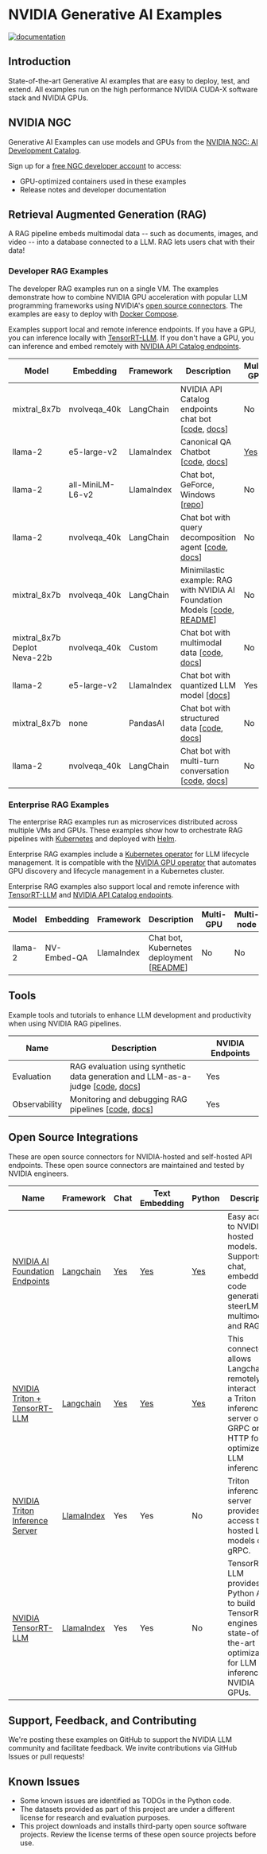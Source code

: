 # NVIDIA Generative AI Examples

[![documentation](https://img.shields.io/badge/documentation-blue.svg)](https://nvidia.github.io/GenerativeAIExamples/latest)

## Introduction

State-of-the-art Generative AI examples that are easy to deploy, test, and extend. All examples run on the high performance NVIDIA CUDA-X software stack and NVIDIA GPUs.

## NVIDIA NGC

Generative AI Examples can use models and GPUs from the [NVIDIA NGC: AI Development Catalog](https://catalog.ngc.nvidia.com).

Sign up for a [free NGC developer account](https://ngc.nvidia.com/signin) to access:

- GPU-optimized containers used in these examples
- Release notes and developer documentation

## Retrieval Augmented Generation (RAG)

A RAG pipeline embeds multimodal data --  such as documents, images, and video -- into a database connected to a LLM.
RAG lets users chat with their data!

### Developer RAG Examples

The developer RAG examples run on a single VM.
The examples demonstrate how to combine NVIDIA GPU acceleration with popular LLM programming frameworks using NVIDIA's [open source connectors](#open-source-integrations).
The examples are easy to deploy with [Docker Compose](https://docs.docker.com/compose/).

Examples support local and remote inference endpoints.
If you have a GPU, you can inference locally with [TensorRT-LLM](https://github.com/NVIDIA/TensorRT-LLM).
If you don't have a GPU, you can inference and embed remotely with [NVIDIA API Catalog endpoints](https://build.nvidia.com/explore/discover).

| Model                              | Embedding        | Framework  | Description                                                                                                                                                                                               | Multi-GPU                                                                  | TRT-LLM | NVIDIA Endpoints | Triton | Vector Database    |
| ---------------------------------- | ---------------- | ---------- | --------------------------------------------------------------------------------------------------------------------------------------------------------------------------------------------------------- | -------------------------------------------------------------------------- | ------- | ---------------- | ------ | ------------------ |
| mixtral_8x7b                       | nvolveqa_40k     | LangChain  | NVIDIA API Catalog endpoints chat bot [[code](./RetrievalAugmentedGeneration/examples/nvidia_api_catalog/), [docs](https://nvidia.github.io/GenerativeAIExamples/latest/api-catalog.html)]                | No                                                                         | No      | Yes              | Yes    | Milvus or pgvector |
| llama-2                            | e5-large-v2      | LlamaIndex | Canonical QA Chatbot [[code](./RetrievalAugmentedGeneration/examples/developer_rag/), [docs](https://nvidia.github.io/GenerativeAIExamples/latest/local-gpu.html)]                                        | [Yes](https://nvidia.github.io/GenerativeAIExamples/latest/multi-gpu.html) | Yes     | No               | Yes    | Milvus or pgvector |
| llama-2                            | all-MiniLM-L6-v2 | LlamaIndex | Chat bot, GeForce, Windows [[repo](https://github.com/NVIDIA/trt-llm-rag-windows/tree/release/1.0)]                                                                                                       | No                                                                         | Yes     | No               | No     | FAISS              |
| llama-2                            | nvolveqa_40k     | LangChain  | Chat bot with query decomposition agent [[code](./RetrievalAugmentedGeneration/examples/query_decomposition_rag/), [docs](https://nvidia.github.io/GenerativeAIExamples/latest/query-decomposition.html)] | No                                                                         | No      | Yes              | Yes    | Milvus or pgvector |
| mixtral_8x7b                       | nvolveqa_40k     | LangChain  | Minimilastic example: RAG with NVIDIA AI Foundation Models [[code](./examples/5_mins_rag_no_gpu/), [README](./examples/README.md#rag-in-5-minutes-example)]                                               | No                                                                         | No      | Yes              | Yes    | FAISS              |
| mixtral_8x7b<br>Deplot<br>Neva-22b | nvolveqa_40k     | Custom     | Chat bot with multimodal data [[code](./RetrievalAugmentedGeneration/examples/multimodal_rag/), [docs](https://nvidia.github.io/GenerativeAIExamples/latest/multimodal-data.html)]                        | No                                                                         | No      | Yes              | No     | Milvus or pvgector |
| llama-2                            | e5-large-v2      | LlamaIndex | Chat bot with quantized LLM model [[docs](https://nvidia.github.io/GenerativeAIExamples/latest/quantized-llm-model.html)]                                                                                 | Yes                                                                        | Yes     | No               | Yes    | Milvus or pgvector |
| mixtral_8x7b                       | none             | PandasAI   | Chat bot with structured data [[code](./RetrievalAugmentedGeneration/examples/structured_data_rag/), [docs](https://nvidia.github.io/GenerativeAIExamples/latest/structured-data.html)]                   | No                                                                         | No      | Yes              | No     | none               |
| llama-2                            | nvolveqa_40k     | LangChain  | Chat bot with multi-turn conversation [[code](./RetrievalAugmentedGeneration/examples/multi_turn_rag/), [docs](https://nvidia.github.io/GenerativeAIExamples/latest/multi-turn.html)]                     | No                                                                         | No      | Yes              | No     | Milvus or pgvector |

### Enterprise RAG Examples

The enterprise RAG examples run as microservices distributed across multiple VMs and GPUs.
These examples show how to orchestrate RAG pipelines with [Kubernetes](https://kubernetes.io/) and deployed with [Helm](https://helm.sh/).

Enterprise RAG examples include a [Kubernetes operator](https://kubernetes.io/docs/concepts/extend-kubernetes/operator/) for LLM lifecycle management.
It is compatible with the [NVIDIA GPU operator](https://catalog.ngc.nvidia.com/orgs/nvidia/containers/gpu-operator) that automates GPU discovery and lifecycle management in a Kubernetes cluster.

Enterprise RAG examples also support local and remote inference with [TensorRT-LLM](https://github.com/NVIDIA/TensorRT-LLM) and [NVIDIA API Catalog endpoints](https://build.nvidia.com/explore/discover).

| Model   | Embedding   | Framework  | Description                                                                | Multi-GPU | Multi-node | TRT-LLM | NVIDIA Endpoints | Triton | Vector Database |
| ------- | ----------- | ---------- | -------------------------------------------------------------------------- | --------- | ---------- | ------- | ---------------- | ------ | --------------- |
| llama-2 | NV-Embed-QA | LlamaIndex | Chat bot, Kubernetes deployment [[README](./docs/developer-llm-operator/)] | No        | No         | Yes     | No               | Yes    | Milvus          |

## Tools

Example tools and tutorials to enhance LLM development and productivity when using NVIDIA RAG pipelines.

| Name          | Description                                                                                                                                                                   | NVIDIA Endpoints |
| ------------- | ----------------------------------------------------------------------------------------------------------------------------------------------------------------------------- | ---------------- |
| Evaluation    | RAG evaluation using synthetic data generation and LLM-as-a-judge [[code](./tools/evaluation/), [docs](https://nvidia.github.io/GenerativeAIExamples/latest/evaluation.html)] | Yes              |
| Observability | Monitoring and debugging RAG pipelines [[code](./tools/observability/), [docs](https://nvidia.github.io/GenerativeAIExamples/latest/observability.html)]                      | Yes              |

## Open Source Integrations

These are open source connectors for NVIDIA-hosted and self-hosted API endpoints. These open source connectors are maintained and tested by NVIDIA engineers.

| Name | Framework | Chat | Text Embedding | Python | Description |
|------|-----------|------|----------------|--------|-------------|
|[NVIDIA AI Foundation Endpoints](https://python.langchain.com/docs/integrations/providers/nvidia) | [Langchain](https://www.langchain.com/) |[Yes](https://python.langchain.com/docs/integrations/chat/nvidia_ai_endpoints)|[Yes](https://python.langchain.com/docs/integrations/text_embedding/nvidia_ai_endpoints)|[Yes](https://pypi.org/project/langchain-nvidia-ai-endpoints/)|Easy access to NVIDIA hosted models. Supports chat, embedding, code generation, steerLM, multimodal, and RAG.|
|[NVIDIA Triton + TensorRT-LLM](https://github.com/langchain-ai/langchain/tree/master/libs/partners/nvidia-trt) | [Langchain](https://www.langchain.com/) |[Yes](https://github.com/langchain-ai/langchain-nvidia/blob/main/libs/trt/docs/llms.ipynb)|[Yes](https://github.com/langchain-ai/langchain-nvidia/blob/main/libs/trt/docs/llms.ipynb)|[Yes](https://pypi.org/project/langchain-nvidia-trt/)|This connector allows Langchain to remotely interact with a Triton inference server over GRPC or HTTP for optimized LLM inference.|
|[NVIDIA Triton Inference Server](https://docs.llamaindex.ai/en/stable/examples/llm/nvidia_triton.html) | [LlamaIndex](https://www.llamaindex.ai/) |Yes|Yes|No|Triton inference server provides API access to hosted LLM models over gRPC. |
|[NVIDIA TensorRT-LLM](https://docs.llamaindex.ai/en/stable/examples/llm/nvidia_tensorrt.html) | [LlamaIndex](https://www.llamaindex.ai/) |Yes|Yes|No|TensorRT-LLM provides a Python API to build TensorRT engines with state-of-the-art optimizations for LLM inference on NVIDIA GPUs. |

## Support, Feedback, and Contributing

We're posting these examples on GitHub to support the NVIDIA LLM community and facilitate feedback.
We invite contributions via GitHub Issues or pull requests!

## Known Issues

- Some known issues are identified as TODOs in the Python code.
- The datasets provided as part of this project are under a different license for research and evaluation purposes.
- This project downloads and installs third-party open source software projects. Review the license terms of these open source projects before use.
